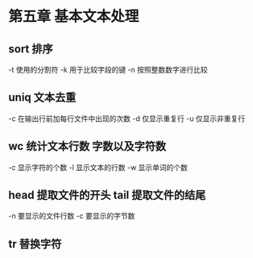# 第五章 基本文本处理

## sort 排序

-t 使用的分割符
-k 用于比较字段的键
-n 按照整数数字进行比较

## uniq 文本去重

-c 在输出行前加每行文件中出现的次数
-d 仅显示重复行
-u 仅显示非重复行

## wc 统计文本行数 字数以及字符数

-c 显示字符的个数
-l 显示文本的行数
-w 显示单词的个数


## head 提取文件的开头 tail 提取文件的结尾

-n 要显示的文件行数
-c 要显示的字节数


## tr 替换字符

